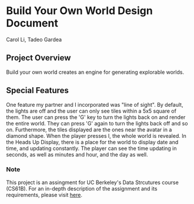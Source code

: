 # Build Your Own World Design Document
Carol Li, Tadeo Gardea 

## Project Overview
Build your own world creates an engine for generating explorable worlds. 

## Special Features
One feature my partner and I incorporated was "line of sight". By default, the lights are off and the user can only see tiles within a 5x5 square of them. The user can press the 'G' key to turn the lights back on and render the entire world. They can press 'G' again to turn the lights back off and so on. Furthermore, the tiles displayed are the ones near the avatar in a diamond shape. When the player presses l, the whole world is revealed. In the Heads Up Display, there is a place for the world to display date and time, and updating constantly. The player can see the time updating in seconds, as well as minutes and hour, and the day as well. 

### Note
This project is an assingment for UC Berkeley's Data Strcutures course (CS61B). For an in-depth description of the assignment and its requirements, please visit [here](https://sp23.datastructur.es/materials/proj/proj3/#overview). 


